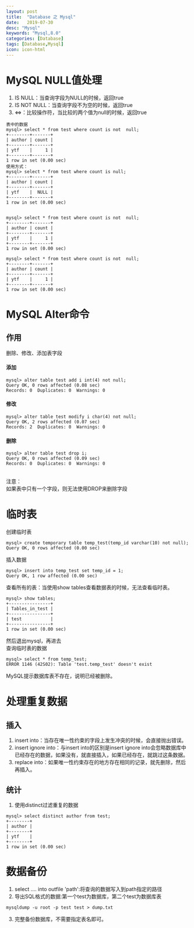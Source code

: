 ```yaml
---
layout: post
title:  "Database 之 Mysql"
date:   2019-07-30
desc: "Mysql"
keywords: "Mysql,8.0"
categories: [Database]
tags: [Database,Mysql]
icon: icon-html
---
```

# MySQL NULL值处理
1. IS NULL：当查询字段为NULL的时候，返回true
2. IS NOT NULL：当查询字段不为空的时候，返回true
3. <=>：比较操作符，当比较的两个值为null的时候，返回true

```
表中的数据
mysql> select * from test where count is not  null;
+--------+-------+
| author | count |
+--------+-------+
| ytf    |     1 |
+--------+-------+
1 row in set (0.00 sec)
使用方式：
mysql> select * from test where count is null;
+--------+-------+
| author | count |
+--------+-------+
| ytf    |  NULL |
+--------+-------+
1 row in set (0.00 sec)


mysql> select * from test where count is not  null;
+--------+-------+
| author | count |
+--------+-------+
| ytf    |     1 |
+--------+-------+
1 row in set (0.00 sec)

mysql> select * from test where count is not  null;
+--------+-------+
| author | count |
+--------+-------+
| ytf    |     1 |
+--------+-------+
1 row in set (0.00 sec)

```

# MySQL Alter命令
## 作用
删除、修改、添加表字段
#### 添加

```
mysql> alter table test add i int(4) not null;
Query OK, 0 rows affected (0.08 sec)
Records: 0  Duplicates: 0  Warnings: 0
```

#### 修改

```
mysql> alter table test modify i char(4) not null;
Query OK, 2 rows affected (0.07 sec)
Records: 2  Duplicates: 0  Warnings: 0
```

#### 删除

```
mysql> alter table test drop i;
Query OK, 0 rows affected (0.09 sec)
Records: 0  Duplicates: 0  Warnings: 0
```

<br>注意：
<br>如果表中只有一个字段，则无法使用DROP来删除字段

# 临时表
创建临时表

```
mysql> create temporary table temp_test(temp_id varchar(10) not null);
Query OK, 0 rows affected (0.00 sec)
```

插入数据

```
mysql> insert into temp_test set temp_id = 1;
Query OK, 1 row affected (0.00 sec)
```

查看所有的表：当使用show tables查看数据表的时候，无法查看临时表。

```
mysql> show tables;
+----------------+
| Tables_in_test |
+----------------+
| test           |
+----------------+
1 row in set (0.00 sec)
```

然后退出mysql，再进去
<br>查询临时表的数据

```
mysql> select * from temp_test;
ERROR 1146 (42S02): Table 'test.temp_test' doesn't exist
```

MySQL提示数据库表不存在，说明已经被删除。
# 处理重复数据
## 插入
1. insert into：当存在唯一性约束的字段上发生冲突的时候，会直接抛出错误。
2. insert ignore into：与insert into的区别是insert ignore into会忽略数据库中
已经存在的数据，如果没有，就直接插入，如果已经存在，就跳过这条数据。
3. replace into：如果唯一性约束存在的地方存在相同的记录，就先删除，然后再插入。
## 统计
1. 使用distinct过滤重复的数据

```
mysql> select distinct author from test;
+--------+
| author |
+--------+
| ytf    |
+--------+
1 row in set (0.00 sec)

```

# 数据备份
1. select .... into outfile 'path':将查询的数据写入到path指定的路径
2. 导出SQL格式的数据:第一个test为数据库，第二个test为数据库表

```
mysqldump -u root -p test test > dump.txt
```

3. 完整备份数据库，不需要指定表名即可。